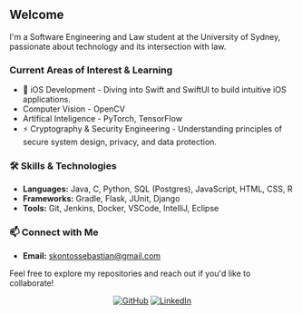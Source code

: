 ## Welcome

I'm a Software Engineering and Law student at the University of Sydney, passionate about technology and its intersection with law.

### Current Areas of Interest & Learning
* 🔭 iOS Development - Diving into Swift and SwiftUI to build intuitive iOS applications.
* Computer Vision - OpenCV
* Artifical Inteligence - PyTorch, TensorFlow
* ⚡ Cryptography & Security Engineering - Understanding principles of secure system design, privacy, and data protection.

### 🛠️ Skills & Technologies
* **Languages:** Java, C, Python, SQL (Postgres), JavaScript, HTML, CSS, R
* **Frameworks:** Gradle, Flask, JUnit, Django
* **Tools:** Git, Jenkins, Docker, VSCode, IntelliJ, Eclipse

### 📫 Connect with Me
* **Email:** skontossebastian@gmail.com

Feel free to explore my repositories and reach out if you'd like to collaborate!

<p align="center">
	<a href="https://github.com/ssko7098"><img src="https://img.shields.io/github/followers/wallarug.svg?label=GitHub&style=social" alt="GitHub"></a>
	<a href="https://www.linkedin.com/in/sebastian-skontos-75392b22b/"><img src="https://img.shields.io/badge/LinkedIn--_.svg?style=social&logo=linkedin" alt="LinkedIn"></a>
</p>
